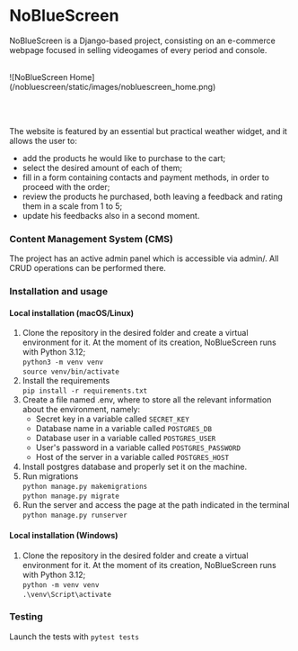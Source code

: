 # NoBlueScreen

NoBlueScreen is a Django-based project, consisting on an e-commerce webpage focused in selling videogames of every
period and console.<br>

<br>
![NoBlueScreen Home](/nobluescreen/static/images/nobluescreen_home.png) 

<br><br>

The website is featured by an essential but practical weather widget, and it allows the user to:
 <ul>
<li>add the products he would like to purchase to the cart;</li>
<li>select the desired amount of each of them;</li>
<li>fill in a form containing contacts and payment methods, in order to proceed with the order;</li>
<li>review the products he purchased, both leaving a feedback and rating them in a scale from 1 to 5;</li>
<li>update his feedbacks also in a second moment.</li>
</ul>

<h3>Content Management System (CMS)</h3>
The project has an active admin panel which is accessible via admin/. All CRUD operations can be performed there.<br>

<h3>Installation and usage</h3>
<h4>Local installation (macOS/Linux)</h4>
<ol>
<li>Clone the repository in the desired folder and create a virtual environment for it. At the moment of its creation, NoBlueScreen runs with Python 3.12;<br>
<code>python3 -m venv venv</code><br>
<code>source venv/bin/activate</code></li>
<li>Install the requirements<br>
<code>pip install -r requirements.txt</code></li>
<li>Create a file named .env, where to store all the relevant information about the environment, namely:<br>
<ul>
<li>Secret key in a variable called <code>SECRET_KEY</code></li>
<li>Database name in a variable called <code>POSTGRES_DB</code></li>
<li>Database user in a variable called <code>POSTGRES_USER</code></li>
<li>User's password in a variable called <code>POSTGRES_PASSWORD</code></li>
<li>Host of the server in a variable called <code>POSTGRES_HOST</code></li>
</ul>
</li>
<li>
Install postgres database and properly set it on the machine.
</li>
<li>
Run migrations<br>
<code>python manage.py makemigrations</code><br>
<code>python manage.py migrate</code>
</li>
<li>
Run the server and access the page at the path indicated in the terminal<br>
<code>python manage.py runserver</code><br>
</li>
</ol>
<h4>Local installation (Windows)</h4>

<ol>
<li>Clone the repository in the desired folder and create a virtual environment for it. At the moment of its creation, NoBlueScreen runs with Python 3.12;<br>
<code>python -m venv venv</code><br>
<code>.\venv\Script\activate</code></li>
</ol>

<h3>Testing</h3>
Launch the tests with <code>pytest tests</code>